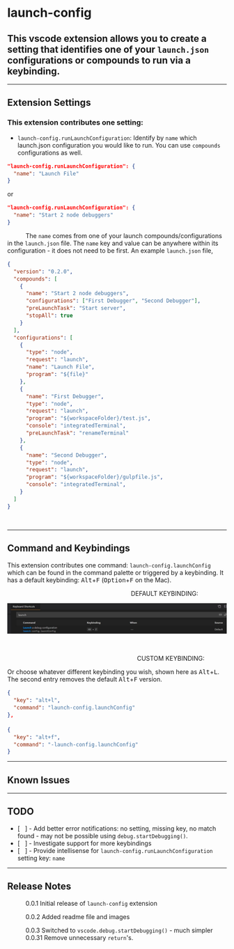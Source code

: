 # launch-config


## This vscode extension allows you to create a setting that identifies one of your `launch.json` configurations or compounds to run via a keybinding.

-----------------------------------------------------------------------------------------------


## Extension Settings


### This extension contributes one setting:</br>

- `launch-config.runLaunchConfiguration`: Identify by `name` which launch.json configuration you would like to run.  You can use `compounds` configurations as well.</br>

```json
"launch-config.runLaunchConfiguration": {
  "name": "Launch File"
}
```
or

```json
"launch-config.runLaunchConfiguration": {
  "name": "Start 2 node debuggers"
}
```


&emsp;&emsp;&emsp;The `name` comes from one of your launch compounds/configurations in the `launch.json` file.  The `name` key and value can be anywhere within its configuration - it does not need to be first.  An example `launch.json` file,

```json
{
  "version": "0.2.0",
  "compounds": [
    {
      "name": "Start 2 node debuggers",
      "configurations": ["First Debugger", "Second Debugger"],
      "preLaunchTask": "Start server",
      "stopAll": true
    }
  ],
  "configurations": [
    {
      "type": "node",
      "request": "launch",
      "name": "Launch File",
      "program": "${file}"
    },
    {
      "name": "First Debugger",
      "type": "node",
      "request": "launch",
      "program": "${workspaceFolder}/test.js",
      "console": "integratedTerminal",
      "preLaunchTask": "renameTerminal"
    },
    {
      "name": "Second Debugger",
      "type": "node",
      "request": "launch",
      "program": "${workspaceFolder}/gulpfile.js",
      "console": "integratedTerminal",
    }
  ]
}
```
</br>


-----------------------------------------------------------------------------------------------



## Command and Keybindings</br>

This extension contributes one command:  `launch-config.launchConfig` which can be found in the command palette or triggered by a keybinding.  It has a default keybinding: <kbd>Alt</kbd>+<kbd>F</kbd> (<kbd>Option</kbd>+<kbd>F</kbd> on the Mac).

&emsp;&emsp;&emsp;&emsp;&emsp;&emsp;&emsp;&emsp;&emsp;&emsp;&emsp;&emsp;&emsp;&emsp;&emsp;&emsp;&emsp;&emsp;&emsp;&emsp; DEFAULT KEYBINDING:
</br>

![Default Keybinding](images/defaultKeyboardShortcut.jpg) 

</br>

&emsp;&emsp;&emsp;&emsp;&emsp;&emsp;&emsp;&emsp;&emsp;&emsp;&emsp;&emsp;&emsp;&emsp;&emsp;&emsp;&emsp;&emsp;&emsp;&emsp;&emsp; CUSTOM KEYBINDING:

Or choose whatever different keybinding you wish, shown here as <kbd>Alt</kbd>+<kbd>L</kbd>.  The second entry removes the default <kbd>Alt</kbd>+<kbd>F</kbd> version. 

```json
{
  "key": "alt+l",
  "command": "launch-config.launchConfig"
},

{
  "key": "alt+f",
  "command": "-launch-config.launchConfig"
}
  ```

-------------------------

## Known Issues

------------------------

## TODO

- [&nbsp; &nbsp;] - Add better error notifications: no setting, missing key, no match found - may not be possible using `debug.startDebugging()`.
- [&nbsp; &nbsp;] - Investigate support for more keybindings
- [&nbsp; &nbsp;] - Provide intellisense for `launch-config.runLaunchConfiguration` setting key: `name`

-------------------------

## Release Notes

&emsp;&emsp;&emsp;0.0.1   Initial release of `launch-config` extension

&emsp;&emsp;&emsp;0.0.2   Added readme file and images

&emsp;&emsp;&emsp;0.0.3   Switched to `vscode.debug.startDebugging()` - much simpler
&emsp;&emsp;&emsp;0.0.31  Remove unnecessary `return`'s.


</br>
